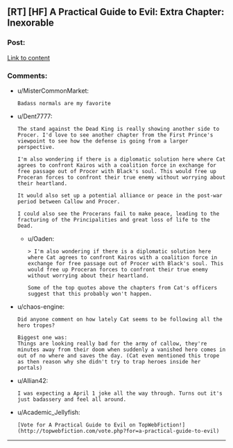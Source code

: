 ## [RT] [HF] A Practical Guide to Evil: Extra Chapter: Inexorable

### Post:

[Link to content](https://practicalguidetoevil.wordpress.com/2019/04/01/inexorable/)

### Comments:

- u/MisterCommonMarket:
  ```
  Badass normals are my favorite
  ```

- u/Dent7777:
  ```
  The stand against the Dead King is really showing another side to Procer. I'd love to see another chapter from the First Prince's viewpoint to see how the defense is going from a larger perspective.

  I'm also wondering if there is a diplomatic solution here where Cat agrees to confront Kairos with a coalition force in exchange for free passage out of Procer with Black's soul. This would free up Proceran forces to confront their true enemy without worrying about their heartland.

  It would also set up a potential alliance or peace in the post-war period between Callow and Procer.

  I could also see the Procerans fail to make peace, leading to the fracturing of the Principalities and great loss of life to the Dead.
  ```

  - u/Oaden:
    ```
    > I'm also wondering if there is a diplomatic solution here where Cat agrees to confront Kairos with a coalition force in exchange for free passage out of Procer with Black's soul. This would free up Proceran forces to confront their true enemy without worrying about their heartland.

    Some of the top quotes above the chapters from Cat's officers suggest that this probably won't happen.
    ```

- u/chaos-engine:
  ```
  Did anyone comment on how lately Cat seems to be following all the hero tropes?

  Biggest one was: 
  Things are looking really bad for the army of callow, they're minutes away from their doom when suddenly a vanished hero comes in out of no where and saves the day. (Cat even mentioned this trope as then reason why she didn't try to trap heroes inside her portals)
  ```

- u/Allian42:
  ```
  I was expecting a April 1 joke all the way through. Turns out it's just badassery and feel all around.
  ```

- u/Academic_Jellyfish:
  ```
  [Vote for A Practical Guide to Evil on TopWebFiction!](http://topwebfiction.com/vote.php?for=a-practical-guide-to-evil)
  ```

---

